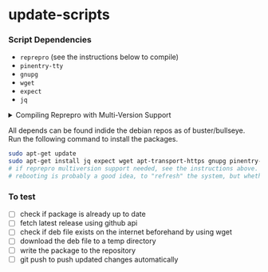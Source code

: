 # update-scripts

### Script Dependencies
- `reprepro` (see the instructions below to compile)
- `pinentry-tty`
- `gnupg`
- `wget`
- `expect`
- `jq`

<details>
<summary>Compiling Reprepro with Multi-Version Support</summary>

```bash
sudo apt install git dh-make dpkg-dev -y
git clone https://github.com/ionos-cloud/reprepro
cd reprepro
sudo mk-build-deps -i debian/control
dpkg-buildpackage -us -uc -nc
sudo apt install -y ../reprepro_*.deb
```
</details>

All depends can be found indide the debian repos as of buster/bullseye. Run the following command to install the packages.
```bash
sudo apt-get update
sudo apt-get install jq expect wget apt-transport-https gnupg pinentry-tty reprepro -y
# if reprepro multiversion support needed, see the instructions above. 
# rebooting is probably a good idea, to "refresh" the system, but whether you do or don't is your choice.
```

### To test
- [ ] check if package is already up to date
- [ ] fetch latest release using github api
- [ ] check if deb file exists on the internet beforehand by using wget
- [ ] download the deb file to a temp directory
- [ ] write the package to the repository
- [ ] git push to push updated changes automatically
